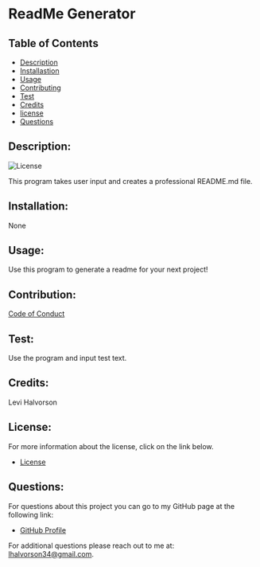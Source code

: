 # ReadMe Generator

## Table of Contents

- [Description](#description)
- [Installastion](#installation)
- [Usage](#usage)
- [Contributing](#contribution)
- [Test](#test)
- [Credits](#credits)
- [license](#license)
- [Questions](#questions)

## Description:

![License](https://img.shields.io/badge/license-MIT-blue.svg "License Badge")

This program takes user input and creates a professional README.md file.

## Installation:

None

## Usage:

Use this program to generate a readme for your next project!

## Contribution:

[Code of Conduct](./CODE_OF_CONDUCT.md)

## Test:

Use the program and input test text.

## Credits:

Levi Halvorson

## License:

For more information about the license, click on the link below.

- [License](https://choosealicense.com/licenses/mit/)

## Questions:

For questions about this project you can go to my GitHub page at the following link:

- [GitHub Profile](https://github.com/Halvosaurus34)

For additional questions please reach out to me at: lhalvorson34@gmail.com.
